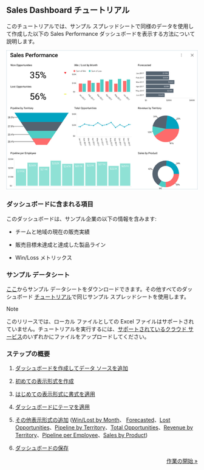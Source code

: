 ## Sales Dashboard チュートリアル

このチュートリアルでは、サンプル スプレッドシートで同様のデータを使用して作成した以下の Sales Performance ダッシュボードを表示する方法について説明します。

![SalesPerformanceDashboard\_All](images/SalesPerformanceDashboard_All.png)

### ダッシュボードに含まれる項目

このダッシュボードは、サンプル企業の以下の情報を含みます:

  - チームと地域の現在の販売実績

  - 販売目標未達成と達成した製品ライン

  - Win/Loss メトリックス

### サンプル データシート

[ここ](http://download.infragistics.com/reportplus/help/samples/Reveal_Dashboard_Tutorials.xlsx)からサンプル データシートをダウンロードできます。その他すべてのダッシュボード [チュートリアル](dashboard-tutorials.md)で同じサンプル スプレッドシートを使用します。

>[!NOTE]
>このリリースでは、ローカル ファイルとしての Excel ファイルはサポートされていません。チュートリアルを実行するには、[サポートされているクラウド サービス](data-sources.md)のいずれかにファイルをアップロードしてください。

### ステップの概要

1.  [ダッシュボードを作成してデータ ソースを追加](sales-starting-creation-process.md)

2.  [初めての表示形式を作成](sales-selecting-data-visualization.md)

3.  [はじめての表示形式に書式を適用](sales-applying-formatting-visualization.md)

4.  [ダッシュボードにテーマを適用](sales-applying-theme.md)

5.  [その他表示形式の追加](sales-adding-other-visualizations.md) ([Win/Lost by Month](sales-adding-other-visualizations.html#win-lost-by-month)、
[Forecasted](sales-adding-other-visualizations#forecasted)、[Lost Opportunities](sales-adding-other-visualizations.html#lost-opportunities)、[Pipeline by Territory](sales-adding-other-visualizations.html#pipeline-by-territory)、[Total Opportunities](sales-adding-other-visualizations.html#total-opportunities)、[Revenue by Territory](sales-adding-other-visualizations.html#revenue-by-territory)、[Pipeline per Employee](sales-adding-other-visualizations.html#pipeline-per-employee)、[Sales by Product](sales-adding-other-visualizations.html#sales-by-product))

6.  [ダッシュボードの保存](sales-saving-dashboard.md)

<style>
.previous {
    text-align: left
}

.next {
    float: right
}

</style>

<a href="sales-starting-creation-process.md" class="next">作業の開始 &raquo;</a>